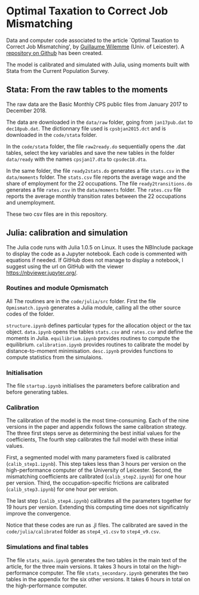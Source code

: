 # Optimal Taxation to Correct Job Mismatching
Data and computer code associated to the article `Optimal Taxation to Correct Job Mismatching', by [Guillaume Wilemme](http://www.gwilemme.com/) (Univ. of Leicester).
A [repository on Github](https://github.com/gwilemme/Opmismatch) has been created.


The model is calibrated and simulated with Julia, using moments built with Stata from the Current Population Survey. 


## Stata: From the raw tables to the moments
The raw data are the Basic Monthly CPS public files from January 2017 to December 2018.

The data are downloaded in the `data/raw` folder, going from `jan17pub.dat` to `dec18pub.dat`.
The dictionnary file used is `cpsbjan2015.dct` and is downloaded in the `code/stata` folder.

In the `code/stata` folder, the file `raw2ready.do` sequentially opens the .dat tables, select the key variables and save the new tables in the folder `data/ready` with the names `cpsjan17.dta` to `cpsdec18.dta`.

In the same folder, the file `ready2stats.do` generates a file `stats.csv` in the `data/moments` folder.
The `stats.csv` file reports the average wage and the share of employment for the 22 occupations.
The file `ready2transitions.do` generates a file `rates.csv` in the `data/moments` folder.
The `rates.csv` file reports the average monthly transition rates between the 22 occupations and unemployment.

These two csv files are in this repository.



## Julia: calibration and simulation
The Julia code runs with Julia 1.0.5 on Linux. It uses the NBInclude package to display the code as a Jupyter notebook. Each code is commented with equations if needed. If GitHub does not manage to display a notebook, I suggest using the url on GitHub with the viewer https://nbviewer.jupyter.org/.


### Routines and module Opmismatch
All The routines are in the `code/julia/src` folder.
First the file `Opmismatch.ipynb` generates a Julia module, calling all the other source codes of the folder.


`structure.ipynb` defines particular types for the allocation object or the tax object.
`data.ipynb` opens the tables `stats.csv` and `rates.csv` and define the moments in Julia.
`equilibrium.ipynb` provides routines to compute the equilibrium.
`calibration.ipynb` provides routines to calibrate the model by distance-to-moment minimisation.
`desc.ipynb` provides functions to compute statistics from the simulaions.

### Initialisation
The file `startup.ipynb` initialises the parameters before calibration and before generating tables.

### Calibration
The calibration of the model is the most time-consuming. Each of the nine versions in the paper and appendix follows the same calibration strategy. The three first steps serve as determining the best initial values for the coefficients, The fourth step calibrates the full model with these initial values. 

First, a segmented model with many parameters fixed is calibrated (`calib_step1.ipynb`).
This step takes less than 3 hours per version on the high-performance computer of the University of Leicester.
Second, the mismatching coefficients are calibrated (`calib_step2.ipynb`) for one hour per version.
Third, the occupation-specific frictions are calibrated (`calib_step3.ipynb`) for one hour per version.

The last step (`calib_step4.ipynb`) calibrates all the parameters together for 19 hours per version. Extending this computing time does not significatnly improve the convergence.

Notice that these codes are run as .jl files. The calibrated are saved in the `code/julia/calibrated` folder as `step4_v1.csv` to `step4_v9.csv`.


### Simulations and final tables
The file `stats_main.ipynb` generates the two tables in the main text of the article, for the three main versions. It takes 3 hours in total on the high-performance computer.
The file `stats_secondary.ipynb` generates the two tables in the appendix for the six other versions.
It takes 6 hours in total on the high-performance computer.


